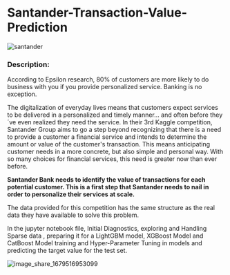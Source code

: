# Santander-Transaction-Value-Prediction
![santander](https://user-images.githubusercontent.com/128596977/227027570-637b477d-9fc9-4ab7-abe2-083b0462441d.png)

### Description:
According to Epsilon research, 80% of customers are more likely to do business with you if you provide personalized service. Banking is no exception.

The digitalization of everyday lives means that customers expect services to be delivered in a personalized and timely manner… and often before they´ve even realized they need the service. In their 3rd Kaggle competition, Santander Group aims to go a step beyond recognizing that there is a need to provide a customer a financial service and intends to determine the amount or value of the customer's transaction. This means anticipating customer needs in a more concrete, but also simple and personal way. With so many choices for financial services, this need is greater now than ever before.

**Santander Bank needs to identify the value of transactions for each potential customer. This is a first step that Santander needs to nail in order to personalize their services at scale.**

The data provided for this competition has the same structure as the real data they have available to solve this problem.

In the jupyter notebook file, Initial Diagnostics, exploring and Handling Sparse data , preparing it for a LightGBM model, XGBoost Model and CatBoost Model training and Hyper-Parameter Tuning in models and predicting the target value for the test set.

![image_share_1679516953099](https://user-images.githubusercontent.com/128596977/227035305-278427f5-ea5b-4ef6-8c92-dcaaa4cdd843.jpg)

